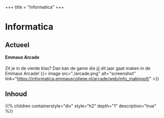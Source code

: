 +++
title = "Informatica"
+++

# Informatica

## Actueel
<!--
{{<youtube id="tSty4EYR7qI" title="PWS project informatica">}}
PWS project informatica: [Actuele CO2 waarden op het Emmauscollege](https://informatica.emmauscollege.nl/CO2)
-->

#### Emmaus Arcade
Zit je in de vierde klas? Dan kan de game die jij dit jaar gaat maken in de Emmaus Arcade!
{{< image src="./arcade.png" alt="screenshot" link="https://informatica.emmauscollege.nl/arcade/web/info_makingof/" >}}

## Inhoud
{{% children containerstyle="div" style="h2" depth="1" description="true" %}} 


